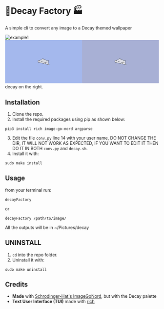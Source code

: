 # 🗼Decay Factory 🏭

A simple cli to convert any image to a Decay themed wallpaper

![example1](./1.jpg)
![example2](./2.jpg)
decay on the right.

## Installation
1. Clone the repo.
2. Install the required packages using pip as shown below:
```
pip3 install rich image-go-nord argparse
```
3. Edit the file ```conv.py``` line 14 with your user name, DO NOT CHANGE THE DIR, IT WILL NOT WORK AS EXPECTED, IF YOU WANT TO EDIT IT THEN DO IT IN BOTH ```conv.py``` and ```decay.sh```.
4. Install it with:
```
sudo make install
```

## Usage
from your terminal run:
```
decayFactory
```
or
```
decayFactory /path/to/image/
```

 All the outputs will be in ~/Pictures/decay

 ## UNINSTALL
 1. ```cd``` into the repo folder.
 2. Uninstall it with:
 ```
 sudo make uninstall
 ```


 ## Credits
- **Made** with [Schrodinger-Hat's ImageGoNord](https://github.com/Schrodinger-Hat), but with the Decay palette
- **Text User Interface (TUI)** made with [rich](https://github.com/willmcgugan/rich)
